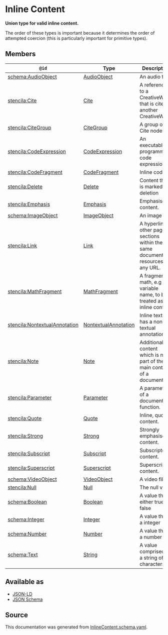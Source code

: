 # Inline Content

**Union type for valid inline content.**

The order of these types is important because it determines the order of attempted coercion (this is particularly important for primitive types).

## Members

| `@id`                                                                                 | Type                                            | Description                                                                           |
| ------------------------------------------------------------------------------------- | ----------------------------------------------- | ------------------------------------------------------------------------------------- |
| [schema:AudioObject](https://schema.org/AudioObject)                                  | [AudioObject](AudioObject.md)                   | An audio file                                                                         |
| [stencila:Cite](https://schema.stenci.la/Cite.jsonld)                                 | [Cite](Cite.md)                                 | A reference to a CreativeWork that is cited in another CreativeWork.                  |
| [stencila:CiteGroup](https://schema.stenci.la/CiteGroup.jsonld)                       | [CiteGroup](CiteGroup.md)                       | A group of Cite nodes.                                                                |
| [stencila:CodeExpression](https://schema.stenci.la/CodeExpression.jsonld)             | [CodeExpression](CodeExpression.md)             | An executable programming code expression.                                            |
| [stencila:CodeFragment](https://schema.stenci.la/CodeFragment.jsonld)                 | [CodeFragment](CodeFragment.md)                 | Inline code.                                                                          |
| [stencila:Delete](https://schema.stenci.la/Delete.jsonld)                             | [Delete](Delete.md)                             | Content that is marked for deletion                                                   |
| [stencila:Emphasis](https://schema.stenci.la/Emphasis.jsonld)                         | [Emphasis](Emphasis.md)                         | Emphasised content.                                                                   |
| [schema:ImageObject](https://schema.org/ImageObject)                                  | [ImageObject](ImageObject.md)                   | An image file.                                                                        |
| [stencila:Link](https://schema.stenci.la/Link.jsonld)                                 | [Link](Link.md)                                 | A hyperlink to other pages, sections within the same document, resources, or any URL. |
| [stencila:MathFragment](https://schema.stenci.la/MathFragment.jsonld)                 | [MathFragment](MathFragment.md)                 | A fragment of math, e.g a variable name, to be treated as inline content.             |
| [stencila:NontextualAnnotation](https://schema.stenci.la/NontextualAnnotation.jsonld) | [NontextualAnnotation](NontextualAnnotation.md) | Inline text that has a non-textual annotation.                                        |
| [stencila:Note](https://schema.stenci.la/Note.jsonld)                                 | [Note](Note.md)                                 | Additional content which is not part of the main content of a document.               |
| [stencila:Parameter](https://schema.stenci.la/Parameter.jsonld)                       | [Parameter](Parameter.md)                       | A parameter of a document or function.                                                |
| [stencila:Quote](https://schema.stenci.la/Quote.jsonld)                               | [Quote](Quote.md)                               | Inline, quoted content.                                                               |
| [stencila:Strong](https://schema.stenci.la/Strong.jsonld)                             | [Strong](Strong.md)                             | Strongly emphasised content.                                                          |
| [stencila:Subscript](https://schema.stenci.la/Subscript.jsonld)                       | [Subscript](Subscript.md)                       | Subscripted content.                                                                  |
| [stencila:Superscript](https://schema.stenci.la/Superscript.jsonld)                   | [Superscript](Superscript.md)                   | Superscripted content.                                                                |
| [schema:VideoObject](https://schema.org/VideoObject)                                  | [VideoObject](VideoObject.md)                   | A video file.                                                                         |
| [stencila:Null](https://schema.stenci.la/Null.jsonld)                                 | [Null](Null.md)                                 | The null value                                                                        |
| [schema:Boolean](https://schema.org/Boolean)                                          | [Boolean](Boolean.md)                           | A value that is either true or false                                                  |
| [schema:Integer](https://schema.org/Integer)                                          | [Integer](Integer.md)                           | A value that is a integer                                                             |
| [schema:Number](https://schema.org/Number)                                            | [Number](Number.md)                             | A value that is a number                                                              |
| [schema:Text](https://schema.org/Text)                                                | [String](String.md)                             | A value comprised of a string of characters                                           |

## Available as

- [JSON-LD](https://schema.stenci.la/stencila.jsonld)
- [JSON Schema](https://schema.stenci.la/v1/InlineContent.schema.json)

## Source

This documentation was generated from [InlineContent.schema.yaml](https://github.com/stencila/stencila/blob/master/schema/schema/InlineContent.schema.yaml).

